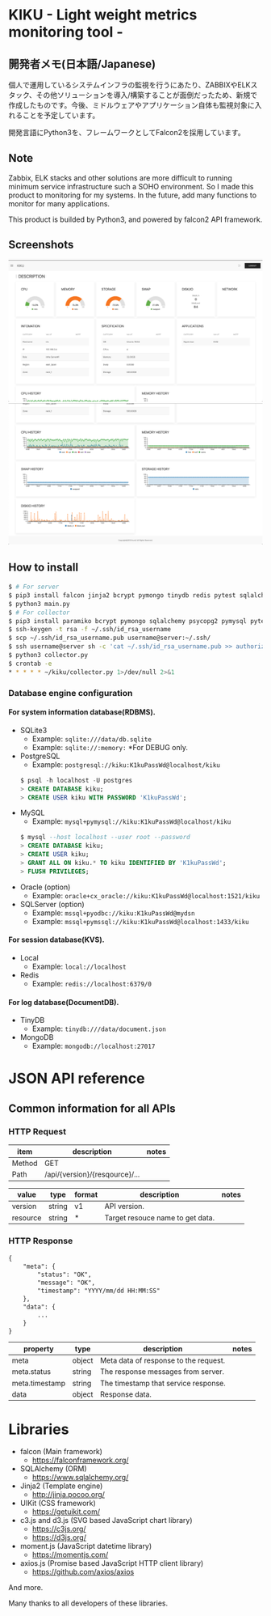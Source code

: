 # KIKU - Light weight metrics monitoring tool -

## 開発者メモ(日本語/Japanese)

個人で運用しているシステムインフラの監視を行うにあたり、ZABBIXやELKスタック、その他ソリューションを導入/構築することが面倒だったため、新規で作成したものです。今後、ミドルウェアやアプリケーション自体も監視対象に入れることを予定しています。

開発言語にPython3を、フレームワークとしてFalcon2を採用しています。 


## Note

Zabbix, ELK stacks and other solutions are more difficult to running minimum service infrastructure such a SOHO environment.
So I made this product to monitoring for my systems. In the future, add many functions to monitor for many applications. 

This product is builded by Python3, and powered by falcon2 API framework.

## Screenshots

![Screen Shot](/screenshot/v0.0.1-1.png "Screen Shot")
![Screen Shot](/screenshot/v0.0.1-2.png "Screen Shot")

## How to install

```bash
$ # For server
$ pip3 install falcon jinja2 bcrypt pymongo tinydb redis pytest sqlalchemy psycopg2 pymysql
$ python3 main.py
$ # For collector 
$ pip3 install paramiko bcrypt pymongo sqlalchemy psycopg2 pymysql pytest
$ ssh-keygen -t rsa -f ~/.ssh/id_rsa_username
$ scp ~/.ssh/id_rsa_username.pub username@server:~/.ssh/
$ ssh username@server sh -c 'cat ~/.ssh/id_rsa_username.pub >> authorized_keys' 
$ python3 collector.py
$ crontab -e
* * * * * ~/kiku/collector.py 1>/dev/null 2>&1
```

### Database engine configuration

#### For system information database(RDBMS).
- SQLite3
  - Example: `sqlite:///data/db.sqlite`
  - Example: `sqlite://:memory:` *For DEBUG only.
- PostgreSQL
  - Example: `postgresql://kiku:K1kuPassWd@localhost/kiku`
  ```sql
  $ psql -h localhost -U postgres
  > CREATE DATABASE kiku;
  > CREATE USER kiku WITH PASSWORD 'K1kuPassWd';
  ```
- MySQL
  - Example: `mysql+pymysql://kiku:K1kuPassWd@localhost/kiku`
  ```sql
  $ mysql --host localhost --user root --password
  > CREATE DATABASE kiku;
  > CREATE USER kiku;
  > GRANT ALL ON kiku.* TO kiku IDENTIFIED BY 'K1kuPassWd';
  > FLUSH PRIVILEGES;
  ```
- Oracle (option)
  - Example: `oracle+cx_oracle://kiku:K1kuPassWd@localhost:1521/kiku`
- SQLServer (option)
  - Example: `mssql+pyodbc://kiku:K1kuPassWd@mydsn`
  - Example: `mssql+pymssql://kiku:K1kuPassWd@localhost:1433/kiku`


#### For session database(KVS).
- Local
  - Example: `local://localhost`
- Redis
  - Example: `redis://localhost:6379/0`


#### For log database(DocumentDB).
- TinyDB
  - Example: `tinydb:///data/document.json`
- MongoDB
  - Example: `mongodb://localhost:27017`


# JSON API reference

## Common information for all APIs

### HTTP Request

|item|description|notes|
|---|---|---|
|Method|GET||
|Path|/api/{version}/{resqource}/...||

|value|type|format|description|notes|
|---|---|---|---|---|
|version|string|v1|API version.||
|resource|string|*|Target resouce name to get data.||

### HTTP Response

```
{
    "meta": {
        "status": "OK",
        "message": "OK",
        "timestamp": "YYYY/mm/dd HH:MM:SS"
    },
    "data": {
        ...
    }
}
```

|property|type|description|notes|
|---|---|---|---|
|meta|object|Meta data of response to the request.||
|meta.status|string|The response messages from server.||
|meta.timestamp|string|The timestamp that service response.||
|data|object|Response data.||



# Libraries

- falcon (Main framework)
  - https://falconframework.org/
- SQLAlchemy (ORM)
  - https://www.sqlalchemy.org/
- Jinja2 (Template engine)
  - http://jinja.pocoo.org/
- UIKit (CSS framework)
  - https://getuikit.com/
- c3.js and d3.js (SVG based JavaScript chart library)
  - https://c3js.org/
  - https://d3js.org/
- moment.js (JavaScript datetime library)
  - https://momentjs.com/
- axios.js (Promise based JavaScript HTTP client library)
  - https://github.com/axios/axios

And more.

Many thanks to all developers of these libraries.

